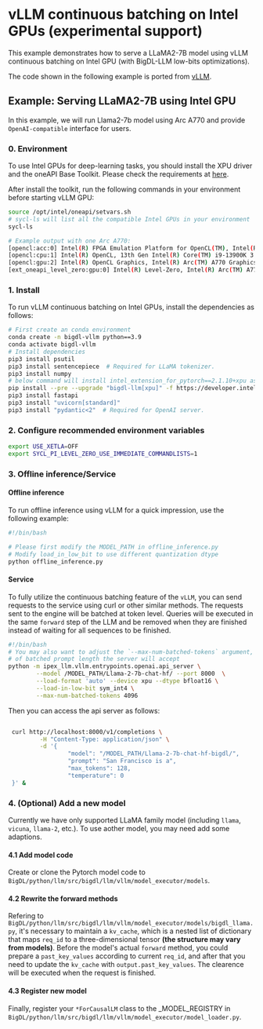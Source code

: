# vLLM continuous batching on Intel GPUs (experimental support)

This example demonstrates how to serve a LLaMA2-7B model using vLLM continuous batching on Intel GPU (with BigDL-LLM low-bits optimizations).

The code shown in the following example is ported from [vLLM](https://github.com/vllm-project/vllm/tree/v0.2.1.post1).

## Example: Serving LLaMA2-7B using Intel GPU

In this example, we will run Llama2-7b model using Arc A770 and provide `OpenAI-compatible` interface for users.

### 0. Environment

To use Intel GPUs for deep-learning tasks, you should install the XPU driver and the oneAPI Base Toolkit. Please check the requirements at [here](https://github.com/intel-analytics/BigDL/tree/main/python/llm/example/GPU#requirements).

After install the toolkit, run the following commands in your environment before starting vLLM GPU:
```bash
source /opt/intel/oneapi/setvars.sh
# sycl-ls will list all the compatible Intel GPUs in your environment
sycl-ls

# Example output with one Arc A770:
[opencl:acc:0] Intel(R) FPGA Emulation Platform for OpenCL(TM), Intel(R) FPGA Emulation Device 1.2 [2023.16.7.0.21_160000]
[opencl:cpu:1] Intel(R) OpenCL, 13th Gen Intel(R) Core(TM) i9-13900K 3.0 [2023.16.7.0.21_160000]
[opencl:gpu:2] Intel(R) OpenCL Graphics, Intel(R) Arc(TM) A770 Graphics 3.0 [23.17.26241.33]
[ext_oneapi_level_zero:gpu:0] Intel(R) Level-Zero, Intel(R) Arc(TM) A770 Graphics 1.3 [1.3.26241]
```

### 1. Install

To run vLLM continuous batching on Intel GPUs, install the dependencies as follows:

```bash
# First create an conda environment
conda create -n bigdl-vllm python==3.9
conda activate bigdl-vllm
# Install dependencies
pip3 install psutil
pip3 install sentencepiece  # Required for LLaMA tokenizer.
pip3 install numpy
# below command will install intel_extension_for_pytorch==2.1.10+xpu as default
pip install --pre --upgrade "bigdl-llm[xpu]" -f https://developer.intel.com/ipex-whl-stable-xpu
pip3 install fastapi
pip3 install "uvicorn[standard]"
pip3 install "pydantic<2"  # Required for OpenAI server.
```

### 2. Configure recommended environment variables

```bash
export USE_XETLA=OFF
export SYCL_PI_LEVEL_ZERO_USE_IMMEDIATE_COMMANDLISTS=1
```

### 3. Offline inference/Service

#### Offline inference

To run offline inference using vLLM for a quick impression, use the following example:

```bash
#!/bin/bash

# Please first modify the MODEL_PATH in offline_inference.py
# Modify load_in_low_bit to use different quantization dtype
python offline_inference.py
```

#### Service

To fully utilize the continuous batching feature of the `vLLM`, you can send requests to the service using curl or other similar methods.  The requests sent to the engine will be batched at token level. Queries will be executed in the same `forward` step of the LLM and be removed when they are finished instead of waiting for all sequences to be finished.

```bash
#!/bin/bash
# You may also want to adjust the `--max-num-batched-tokens` argument, it indicates the hard limit
# of batched prompt length the server will accept
python -m ipex_llm.vllm.entrypoints.openai.api_server \
        --model /MODEL_PATH/Llama-2-7b-chat-hf/ --port 8000  \
        --load-format 'auto' --device xpu --dtype bfloat16 \
        --load-in-low-bit sym_int4 \
        --max-num-batched-tokens 4096
```

Then you can access the api server as follows:

```bash

 curl http://localhost:8000/v1/completions \
         -H "Content-Type: application/json" \
         -d '{
                 "model": "/MODEL_PATH/Llama-2-7b-chat-hf-bigdl/",
                 "prompt": "San Francisco is a",
                 "max_tokens": 128,
                 "temperature": 0
 }' &
```

### 4. (Optional) Add a new model

Currently we have only supported LLaMA family model (including `llama`, `vicuna`, `llama-2`, etc.). To use aother model, you may need add some adaptions.

#### 4.1 Add model code

Create or clone the Pytorch model code to `BigDL/python/llm/src/bigdl/llm/vllm/model_executor/models`.

#### 4.2 Rewrite the forward methods

Refering to `BigDL/python/llm/src/bigdl/llm/vllm/model_executor/models/bigdl_llama.py`, it's necessary to maintain a `kv_cache`, which is a nested list of dictionary that maps `req_id` to a three-dimensional tensor **(the structure may vary from models)**. Before the model's actual `forward` method, you could prepare a `past_key_values` according to current `req_id`, and after that you need to update the `kv_cache` with `output.past_key_values`. The clearence will be executed when the request is finished.

#### 4.3 Register new model

Finally, register your `*ForCausalLM` class to the _MODEL_REGISTRY in `BigDL/python/llm/src/bigdl/llm/vllm/model_executor/model_loader.py`.
